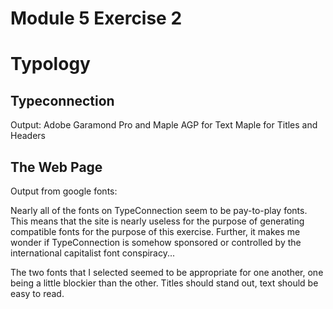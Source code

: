 # Module 5 Exercise 2
# Typology

## Typeconnection
Output: Adobe Garamond Pro and Maple
AGP for Text
Maple for Titles and Headers

## The Web Page

Output from google fonts:
<link href='http://fonts.googleapis.com/css?family=Droid+Serif|Playfair+Display+SC' rel='stylesheet' type='text/css'>

Nearly all of the fonts on TypeConnection seem to be pay-to-play fonts.  This means that the site is nearly useless for the purpose of generating compatible fonts for the purpose of this exercise.  Further, it makes me wonder if TypeConnection is somehow sponsored or controlled by the international capitalist font conspiracy...

The two fonts that I selected seemed to be appropriate for one another, one being a little blockier than the other.  Titles should stand out, text should be easy to read.

